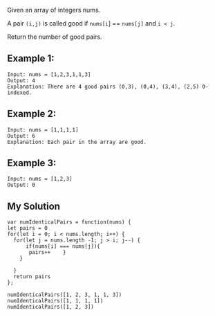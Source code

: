 Given an array of integers nums.

A pair `(i,j)` is called good if `nums[i`] == `nums[j]` and `i < j`.

Return the number of good pairs.

## Example 1:
```
Input: nums = [1,2,3,1,1,3]
Output: 4
Explanation: There are 4 good pairs (0,3), (0,4), (3,4), (2,5) 0-indexed.
```
## Example 2:
```
Input: nums = [1,1,1,1]
Output: 6
Explanation: Each pair in the array are good.
```
## Example 3:
```
Input: nums = [1,2,3]
Output: 0
```
## My Solution

````
var numIdenticalPairs = function(nums) {
let pairs = 0
for(let i = 0; i < nums.length; i++) {
  for(let j = nums.length -1; j > i; j--) {
      if(nums[i] === nums[j]){
       pairs++    }
    }
    
  }
  return pairs
};

numIdenticalPairs([1, 2, 3, 1, 1, 3])
numIdenticalPairs([1, 1, 1, 1])
numIdenticalPairs([1, 2, 3])
````
 
